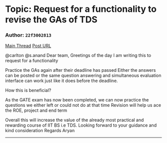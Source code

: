 # Topic: Request for a functionality to revise the GAs of TDS

### Author: `22f3002813`
[Main Thread](https://discourse.onlinedegree.iitm.ac.in/t/request-for-a-functionality-to-revise-the-gas-of-tds/168310)
[Post URL](https://discourse.onlinedegree.iitm.ac.in/t/request-for-a-functionality-to-revise-the-gas-of-tds/168310/1)

[post_number]: 1
@carlton @s.anand
Dear team,
Greetings of the day
I am writing this to request for a functionality

Practice the GAs again after their deadline has passed
Either the answers can be posted or the same question answering and simultaneous evaluation interface can work just like it does before the deadline.

How this is beneficial?

As the GATE exam has now been completed,  we can now practice the questions we either left or could not do at that time
Revision will help us ace the ROE, project and end term

Overall this will increase the value of the already most practical and rewarding course of IIT BS i.e TDS.
Looking forward to your guidance and kind consideration
Regards
Aryan

---
